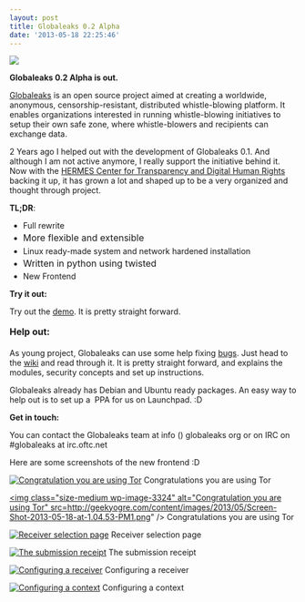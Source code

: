 ```yaml
---
layout: post
title: Globaleaks 0.2 Alpha
date: '2013-05-18 22:25:46'
---
```


![](https://globaleaks.org/img/logo.png)

<strong>Globaleaks 0.2 Alpha is out.</strong>

<strong></strong><a href="https://globaleaks.org/">Globaleaks</a> is an open source project aimed at creating a worldwide, anonymous, censorship-resistant, distributed whistle-blowing platform. It enables organizations interested in running whistle-blowing initiatives to setup their own safe zone, where whistle-blowers and recipients can exchange data.

2 Years ago I helped out with the development of Globaleaks 0.1. And although I am not active anymore, I really support the initiative behind it. Now with the <a href="http://logioshermes.org">HERMES Center for Transparency and Digital Human Rights</a> backing it up, it has grown a lot and shaped up to be a very organized and thought through project.

<strong>TL;DR</strong>:
<ul>
	<li>Full rewrite</li>
	<li><span style="line-height: 1.714285714; font-size: 1rem;">More flexible and extensible</span></li>
	<li>Linux ready-made system and network hardened installation</li>
	<li>
<div id="magicdomid17"><span style="line-height: 1.714285714; font-size: 1rem;">Written in python using twisted</span></div></li>
	<li>New Frontend</li>
</ul>
<strong>Try it out:</strong>

Try out the <a href="http://demo.globaleaks.org/">demo</a>. It is pretty straight forward.

<strong style="line-height: 1.714285714; font-size: 1rem;">Help out:</strong>

As young project, Globaleaks can use some help fixing <a href="https://globaleaks.org/bughunting/">bugs</a>. Just head to the <a href="https://github.com/globaleaks/GlobaLeaks/wiki">wiki</a> and read through it. It is pretty straight forward, and explains the modules, security concepts and set up instructions.

Globaleaks already has Debian and Ubuntu ready packages. An easy way to help out is to set up a  PPA for us on Launchpad. :D

<strong>Get in touch:</strong>

<strong></strong>You can contact the Globaleaks team at info () globaleaks org or on IRC on #globaleaks at irc.oftc.net

Here are some screenshots of the new frontend :D

<a href="http://geekyogre.com/content/images/2013/05/Screen-Shot-2013-05-18-at-1.04.53-PM1.png"><img class="size-medium wp-image-3324" alt="Congratulation you are using Tor" src="http://geekyogre.com/content/images/2013/05/Screen-Shot-2013-05-18-at-1.04.53-PM1.png" /></a>
Congratulations you are using Tor


<a href="http://geekyogre.com/content/images/2013/05/Screen-Shot-2013-05-18-at-1.04.53-PM1.png"><img class="size-medium wp-image-3324" alt="Congratulation you are using Tor" src=http://geekyogre.com/content/images/2013/05/Screen-Shot-2013-05-18-at-1.04.53-PM1.png" /></a>
Congratulations you are using Tor

<a href="http://geekyogre.com/content/images/2013/05/Screen-Shot-2013-05-18-at-1.07.57-PM1.png"><img class="size-medium wp-image-3325" alt="Receiver selection page" src="http://geekyogre.com/content/images/2013/05/Screen-Shot-2013-05-18-at-1.07.57-PM1.png"/></a>
Receiver selection page

<a href="http://geekyogre.com/content/images/2013/05/Screen-Shot-2013-05-18-at-1.09.10-PM1.png"><img class="size-medium wp-image-3327" alt="The submission receipt" src="http://geekyogre.com/content/images/2013/05/Screen-Shot-2013-05-18-at-1.09.10-PM1.png"/></a>
The submission receipt

<a href="http://geekyogre.com/content/images/2013/05/Screen-Shot-2013-05-18-at-11.07.47-PM.png"><img class="size-medium wp-image-3329" alt="Configuring a receiver" src="http://geekyogre.com/content/images/2013/05/Screen-Shot-2013-05-18-at-11.07.47-PM.png"/></a>
Configuring a receiver

<a href="http://geekyogre.com/content/images/2013/05/Screen-Shot-2013-05-18-at-11.08.08-PM.png"><img class="size-medium wp-image-3330" alt="Configuring a context" src="http://geekyogre.com/content/images/2013/05/Screen-Shot-2013-05-18-at-11.08.08-PM.png"/></a>
Configuring a context